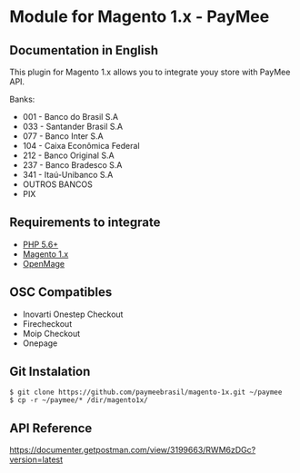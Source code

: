 # Module for Magento 1.x - PayMee

## Documentation in English

This plugin for Magento 1.x allows you to integrate youy store with PayMee API.

Banks:

- 001 - Banco do Brasil S.A
- 033 - Santander Brasil S.A
- 077 - Banco Inter S.A
- 104 - Caixa Econômica Federal
- 212 - Banco Original S.A
- 237 - Banco Bradesco S.A
- 341 - Itaú-Unibanco S.A
- OUTROS BANCOS
- PIX

## Requirements to integrate
- [PHP 5.6+](https://www.php.net)
- [Magento 1.x](https://magento.com/tech-resources/download)
- [OpenMage](https://www.openmage.org/)

## OSC Compatibles
- Inovarti Onestep Checkout
- Firecheckout
- Moip Checkout
- Onepage

## Git Instalation
    $ git clone https://github.com/paymeebrasil/magento-1x.git ~/paymee
    $ cp -r ~/paymee/* /dir/magento1x/

## API Reference
https://documenter.getpostman.com/view/3199663/RWM6zDGc?version=latest